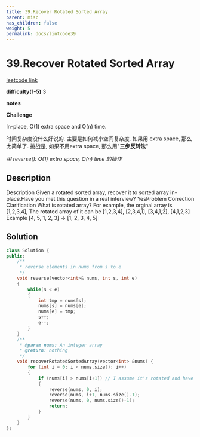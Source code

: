 ```yaml
---
title: 39.Recover Rotated Sorted Array
parent: misc
has_children: false
weight: 5
permalink: docs/lintcode39
---
```

# 39.Recover Rotated Sorted Array
[leetcode link]()

**difficulty(1-5)** 
3

**notes**   

**Challenge**

In-place, O(1) extra space and O(n) time.

时间复杂度没什么好说的. 主要是如何减小空间复杂度.
如果用 extra space, 那么太简单了.
挑战是, 如果不用extra space, 那么用"**三步反转法**"

*用 reverse(): O(1) extra space, O(n) time 的操作*

## Description
Description
Given a rotated sorted array, recover it to sorted array in-place.Have you met this question in a real interview?  YesProblem Correction
Clarification
What is rotated array?
For example, the orginal array is [1,2,3,4], The rotated array of it can be [1,2,3,4], [2,3,4,1], [3,4,1,2], [4,1,2,3]
Example
[4, 5, 1, 2, 3] -> [1, 2, 3, 4, 5]

## Solution
```c++
class Solution {
public:
    /**
     * reverse elements in nums from s to e
     */
    void reverse(vector<int>& nums, int s, int e)
    {
        while(s < e)
        {
            int tmp = nums[s];
            nums[s] = nums[e];
            nums[e] = tmp;
            s++;
            e--;
        }
    }
    /**
     * @param nums: An integer array
     * @return: nothing
     */
    void recoverRotatedSortedArray(vector<int> &nums) {
        for (int i = 0; i < nums.size(); i++)
        {
            if (nums[i] > nums[i+1]) // I assume it's rotated and have at least 2 elements
            {
                reverse(nums, 0, i);
                reverse(nums, i+1, nums.size()-1);
                reverse(nums, 0, nums.size()-1);
                return;
            }
        }
    }
};
```
